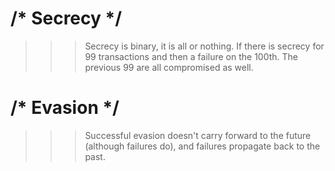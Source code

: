 # /* Secrecy */
>>> Secrecy is binary, it is all or nothing. If there is secrecy for 99 transactions and then a failure on the 100th. The previous 99 are all compromised as well.

# /* Evasion */
>>> Successful evasion doesn't carry forward to the future (although failures do), and failures propagate back to the past.
